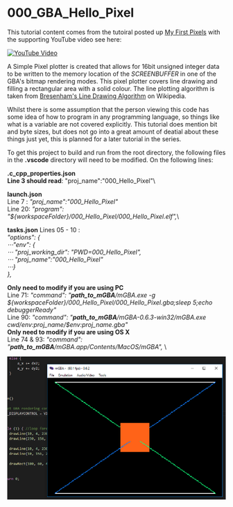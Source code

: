 # 000_GBA_Hello_Pixel

This tutorial content comes from the tutoiral posted up [My First Pixels](https://jamiedstewart.github.io/gba%20dev/2019/02/16/GBA-Dev-My-First-Pixels.html) with the supporting YouTube video see here:

[![YouTube Video](https://img.youtube.com/vi/IfbZ9pYMZyQ/0.jpg)](https://youtu.be/IfbZ9pYMZyQ)

A Simple Pixel plotter is created that allows for 16bit unsigned integer data to be written to the memory location of the *SCREENBUFFER* in one of the GBA's bitmap rendering modes. This pixel plotter covers line drawing and filling a rectangular area with a solid colour. The line plotting algorithm is taken from [Bresenham's Line Drawing Algorithm](https://en.wikipedia.org/wiki/Bresenham%27s_line_algorithm) on Wikipedia.  

Whilst there is some assumption that the person viewing this code has some idea of how to program in any programming language, so things like what is a variable are not covered explicitly. This tutorial does mention bit and byte sizes, but does not go into a great amount of deatial about these things just yet, this is planned for a later tutorial in the series.  

To get this project to build and run from the root directory, the following files in the **.vscode** directory will need to be modified. On the following lines:

**.c_cpp_properties.json**\
**Line 3 should read**: "proj_name":"000_Hello_Pixel"\

**launch.json**  
Line 7 : *"proj_name":"000_Hello_Pixel"* \
Line 20: *"program": "${workspaceFolder}/000_Hello_Pixel/000_Hello_Pixel.elf",*\

**tasks.json**
Lines 05 - 10 :\
*"options": {\
        ⋅⋅⋅"env": {\
        ⋅⋅⋅  "proj_working_dir": "PWD=000_Hello_Pixel",\
        ⋅⋅⋅  "proj_name":"000_Hello_Pixel"\
        ⋅⋅⋅}\
     },*

 **Only need to modify if you are using PC** \
Line 71: *"command": "**path_to_mGBA**/mGBA.exe -g ${workspaceFolder}/000_Hello_Pixel/000_Hello_Pixel.gba;sleep 5;echo debuggerReady"* \
Line 90: *"command": "**path_to_mGBA**/mGBA-0.6.3-win32/mGBA.exe ${cwd}/$env:proj_name/$env:proj_name.gba"* \
**Only need to modify if you are using OS X** \
Line 74 & 93: *"command": "**path_to_mGBA**/mGBA.app/Contents/MacOS/mGBA",* \

![Look It Works](./images/screenshot.PNG)
